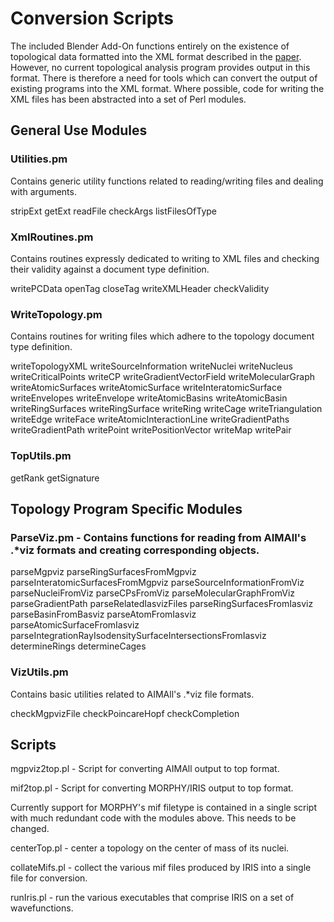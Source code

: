 # Conversion Scripts

The included Blender Add-On functions entirely on the existence of topological data formatted into the XML format described in the [paper](https://www.researchgate.net/publication/319407440_Rhorix_An_interface_between_quantum_chemical_topology_and_the_3D_graphics_program_blender).
However, no current topological analysis program provides output in this format.
There is therefore a need for tools which can convert the output of existing programs into the XML format.
Where possible, code for writing the XML files has been abstracted into a set of Perl modules.

## General Use Modules

### Utilities.pm
Contains generic utility functions related to reading/writing files and dealing with arguments.

stripExt
getExt
readFile
checkArgs
listFilesOfType

### XmlRoutines.pm
Contains routines expressly dedicated to writing to XML files and checking their validity against a document type definition.

writePCData
openTag
closeTag
writeXMLHeader
checkValidity

### WriteTopology.pm
Contains routines for writing files which adhere to the topology document type definition.

writeTopologyXML
writeSourceInformation
writeNuclei
writeNucleus
writeCriticalPoints
writeCP
writeGradientVectorField
writeMolecularGraph
writeAtomicSurfaces
writeAtomicSurface
writeInteratomicSurface
writeEnvelopes
writeEnvelope
writeAtomicBasins
writeAtomicBasin
writeRingSurfaces
writeRingSurface
writeRing
writeCage
writeTriangulation
writeEdge
writeFace
writeAtomicInteractionLine
writeGradientPaths
writeGradientPath
writePoint
writePositionVector
writeMap
writePair

### TopUtils.pm
getRank
getSignature

## Topology Program Specific Modules

### ParseViz.pm - Contains functions for reading from AIMAll's .*viz formats and creating corresponding objects.

parseMgpviz
parseRingSurfacesFromMgpviz
parseInteratomicSurfacesFromMgpviz
parseSourceInformationFromViz
parseNucleiFromViz
parseCPsFromViz
parseMolecularGraphFromViz
parseGradientPath
parseRelatedIasvizFiles
parseRingSurfacesFromIasviz
parseBasinFromBasviz
parseAtomFromIasviz
parseAtomicSurfaceFromIasviz
parseIntegrationRayIsodensitySurfaceIntersectionsFromIasviz
determineRings
determineCages

### VizUtils.pm
Contains basic utilities related to AIMAll's .*viz file formats.

checkMgpvizFile
checkPoincareHopf
checkCompletion

## Scripts

mgpviz2top.pl - Script for converting AIMAll output to top format.

mif2top.pl - Script for converting MORPHY/IRIS output to top format.

Currently support for MORPHY's mif filetype is contained in a single script with much redundant code with the modules above.
This needs to be changed.

centerTop.pl - center a topology on the center of mass of its nuclei.

collateMifs.pl - collect the various mif files produced by IRIS into a single file for conversion.

runIris.pl - run the various executables that comprise IRIS on a set of wavefunctions.
